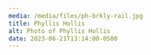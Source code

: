 ```yaml
---
media: /media/files/ph-brkly-rail.jpg
title: Phyllis Hollis
alt: Photo of Phyllis Hollis
date: 2023-06-21T13:14:00-0500
---
```

